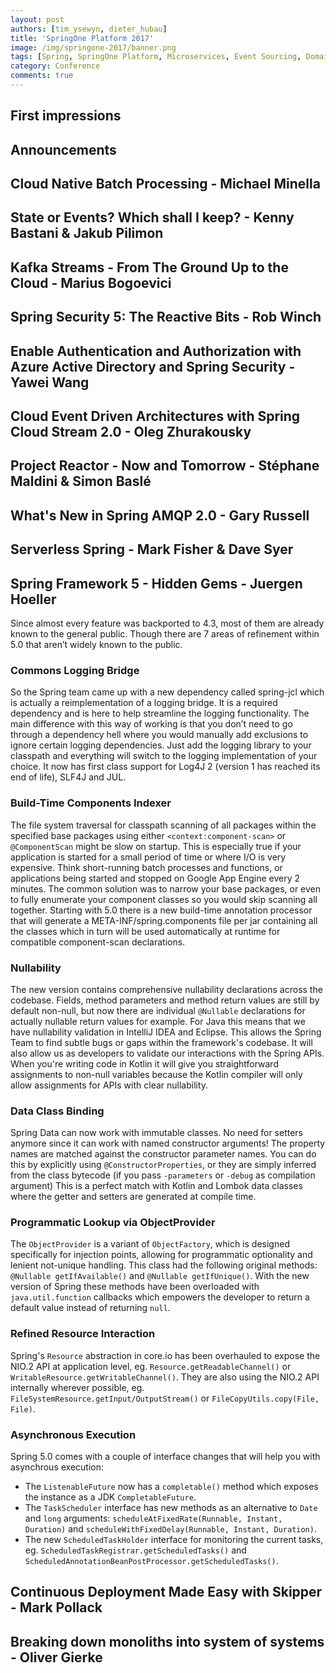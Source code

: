 ```yaml
---
layout: post
authors: [tim_ysewyn, dieter_hubau]
title: 'SpringOne Platform 2017'
image: /img/springone-2017/banner.png
tags: [Spring, SpringOne Platform, Microservices, Event Sourcing, Domain-Driven Design, Spring Cloud, Spring Cloud Stream, Reactor]
category: Conference
comments: true
---
```


## First impressions



## Announcements



## Cloud Native Batch Processing - Michael Minella



## State or Events? Which shall I keep? - Kenny Bastani & Jakub Pilimon



## Kafka Streams - From The Ground Up to the Cloud - Marius Bogoevici



## Spring Security 5: The Reactive Bits - Rob Winch



## Enable Authentication and Authorization with Azure Active Directory and Spring Security - Yawei Wang



## Cloud Event Driven Architectures with Spring Cloud Stream 2.0 - Oleg Zhurakousky



## Project Reactor - Now and Tomorrow - Stéphane Maldini & Simon Baslé



## What's New in Spring AMQP 2.0 - Gary Russell



## Serverless Spring - Mark Fisher & Dave Syer



## Spring Framework 5 - Hidden Gems - Juergen Hoeller

Since almost every feature was backported to 4.3, most of them are already known to the general public.
Though there are 7 areas of refinement within 5.0 that aren’t widely known to the public.

### Commons Logging Bridge

So the Spring team came up with a new dependency called spring-jcl which is actually a reimplementation of a logging bridge.
It is a required dependency and is here to help streamline the logging functionality.
The main difference with this way of working is that you don’t need to go through a dependency hell where you would manually add exclusions to ignore certain logging dependencies.
Just add the logging library to your classpath and everything will switch to the logging implementation of your choice.
It now has first class support for Log4J 2 (version 1 has reached its end of life), SLF4J and JUL.

### Build-Time Components Indexer

The file system traversal for classpath scanning of all packages within the specified base packages using either `<context:component-scan>` or `@ComponentScan` might be slow on startup.
This is especially true if your application is started for a small period of time or where I/O is very expensive.
Think short-running batch processes and functions, or applications being started and stopped on Google App Engine every 2 minutes.
The common solution was to narrow your base packages, or even to fully enumerate your component classes so you would skip scanning all together.
Starting with 5.0 there is a new build-time annotation processor that will generate a META-INF/spring.components file per jar containing all the classes which in turn will be used automatically at runtime for compatible component-scan declarations.

### Nullability

The new version contains comprehensive nullability declarations across the codebase.
Fields, method parameters and method return values are still by default non-null, but now there are individual `@Nullable` declarations for actually nullable return values for example.
For Java this means that we have nullability validation in IntelliJ IDEA and Eclipse.
This allows the Spring Team to find subtle bugs or gaps within the framework's codebase.
It will also allow us as developers to validate our interactions with the Spring APIs.
When you're writing code in Kotlin it will give you straightforward assignments to non-null variables because the Kotlin compiler will only allow assignments for APIs with clear nullability.

### Data Class Binding

Spring Data can now work with immutable classes.
No need for setters anymore since it can work with named constructor arguments!
The property names are matched against the constructor parameter names.
You can do this by explicitly using `@ConstructorProperties`, or they are simply inferred from the class bytecode (if you pass `-parameters` or `-debug` as compilation argument)
This is a perfect match with Kotlin and Lombok data classes where the getter and setters are generated at compile time.

### Programmatic Lookup via ObjectProvider

The `ObjectProvider` is a variant of `ObjectFactory`, which is designed specifically for injection points, allowing for programmatic optionality and lenient not-unique handling.
This class had the following original methods: `@Nullable getIfAvailable()` and `@Nullable getIfUnique()`.
With the new version of Spring these methods have been overloaded with `java.util.function` callbacks which empowers the developer to return a default value instead of returning `null`.

### Refined Resource Interaction

Spring's `Resource` abstraction in core.io has been overhauled to expose the NIO.2 API at application level, eg. `Resource.getReadableChannel()` or `WritableResource.getWritableChannel()`.
They are also using the NIO.2 API internally wherever possible, eg. `FileSystemResource.getInput/OutputStream()` or `FileCopyUtils.copy(File, File)`.

### Asynchronous Execution

Spring 5.0 comes with a couple of interface changes that will help you with asynchrous execution:
- The `ListenableFuture` now has a `completable()` method which exposes the instance as a JDK `CompletableFuture`.
- The `TaskScheduler` interface has new methods as an alternative to `Date` and `long` arguments: `scheduleAtFixedRate(Runnable, Instant, Duration)` and `scheduleWithFixedDelay(Runnable, Instant, Duration)`.
- The new `ScheduledTaskHolder` interface for monitoring the current tasks, eg. `ScheduledTaskRegistrar.getScheduledTasks()` and `ScheduledAnnotationBeanPostProcessor.getScheduledTasks()`.

## Continuous Deployment Made Easy with Skipper - Mark Pollack



## Breaking down monoliths into system of systems - Oliver Gierke


